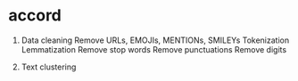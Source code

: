 # accord

1. Data cleaning
Remove URLs, EMOJIs, MENTIONs, SMILEYs
Tokenization
Lemmatization
Remove stop words
Remove punctuations
Remove digits

2. Text clustering
